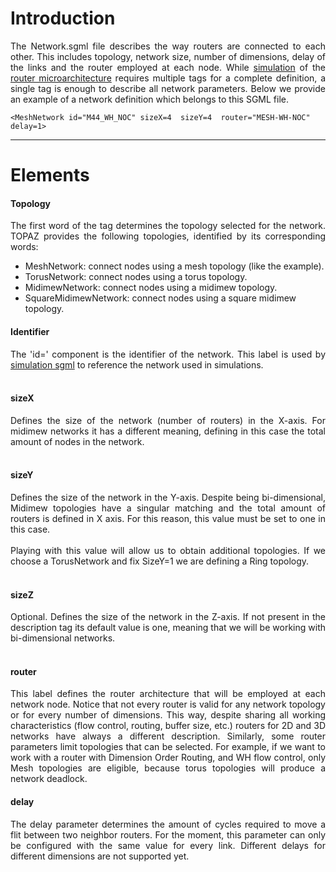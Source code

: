 # Introduction #
<p align='justify'>
The Network.sgml file describes the way routers are connected to each other. This includes topology, network size, number of dimensions, delay of the links and the router employed at each node. While <a href='simSGML.md'>simulation</a> of the <a href='routerSGML.md'>router microarchitecture</a> requires multiple tags for a complete definition, a single tag is enough to describe all network parameters. Below we provide an example of a network definition which belongs to this SGML file.<br>
</p>

```
<MeshNetwork id="M44_WH_NOC" sizeX=4  sizeY=4  router="MESH-WH-NOC" delay=1>
```



---

# Elements #
#### Topology ####
<p align='justify'>The first word of the tag determines the topology selected for the network. TOPAZ provides the following topologies, identified by its corresponding words:<br>
<ul><li>MeshNetwork: connect nodes using a mesh topology (like the example).<br>
</li><li>TorusNetwork: connect nodes using a torus topology.<br>
</li><li>MidimewNetwork: connect nodes using a midimew topology.<br>
</li><li>SquareMidimewNetwork: connect nodes using a square midimew topology.</li></ul>

<h4>Identifier</h4>
<p align='justify'>The 'id=' component is the identifier of the network. This label is used by <a href='simSGML.md'>simulation sgml</a> to reference the network used in simulations.<br>
<br>
<h4>sizeX</h4>
<p align='justify'>Defines the size of the network (number of routers) in the X-axis. For midimew networks it has a different meaning, defining in this case the total amount of nodes in the network.<br>
<br>
<h4>sizeY</h4>
<p align='justify'>Defines the size of the network in the Y-axis. Despite being bi-dimensional, Midimew topologies have a singular matching and the total amount of routers is defined in X axis. For this reason, this value must be set to one in this case.<br>
<br>
Playing with this value will allow us to obtain additional topologies. If we choose a TorusNetwork and fix SizeY=1 we are defining a Ring topology.<br>
<br>
<h4>sizeZ</h4>
<p align='justify'>Optional. Defines the size of the network in the Z-axis. If not present in the description tag its default value is one, meaning that we will be working with bi-dimensional networks.<br>
<br>
<h4>router</h4>
<p align='justify'>
This label defines the router architecture that will be employed at each network node. Notice that not every router is valid for any network topology or for every number of dimensions. This way, despite sharing all working characteristics (flow control, routing, buffer size, etc.) routers for 2D and 3D networks have always a different description. Similarly, some router parameters limit topologies that can be selected. For example, if we want to work with a router with Dimension Order Routing, and WH flow control, only Mesh topologies are eligible, because torus topologies will produce a network deadlock.<br>
</p>

<h4>delay</h4>
<p align='justify'>The delay parameter determines the amount of cycles required to move a flit between two neighbor routers. For the moment, this parameter can only be configured with the same value for every link. Different delays for different dimensions are not supported yet.